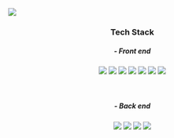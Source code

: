 <img src="https://capsule-render.vercel.app/api?type=waving&color=0:FFCBCB,100:FFEFEF&height=100&text=JINU%PARK&fontSize=50" />

<!-- <h1 align="center">JINU PARK</h5> -->

<h3 align="center">
    Tech Stack
</h3>
<div align="center">
    <h5>- Front end</h5>
    <img src="https://img.shields.io/badge/HTML-E34F26?style=flat&logo=HTML5&logoColor=white" />
    <img src="https://img.shields.io/badge/CSS-1572B6?style=flat&logo=CSS3&logoColor=white" />
    <img src="https://img.shields.io/badge/BootStrap-7952B3?style=flat&logo=Bootstrap&logoColor=white" />
    <img src="https://img.shields.io/badge/jQuery-0769AD?style=flat&logo=jQuery&logoColor=white" />
    <img src="https://img.shields.io/badge/JavaScript-F7DF1E?style=flat&logo=JavaScript&logoColor=white" />
    <img src="https://img.shields.io/badge/Vue.js-4FC08D?style=flat&logo=Vue.js&logoColor=white" />
    <img src="https://img.shields.io/badge/Nuxt.js-00DC82?style=flat&logo=Nuxt.js&logoColor=white" />
</div>
<br />
<br />
<div align="center">
    <h5>- Back end</h5>
    <img src="https://img.shields.io/badge/JAVA-007396?style=flat&logo=java&logoColor=white" />
    <img src="https://img.shields.io/badge/SpringBoot-6DB33F?style=flat&logo=Spring Boot&logoColor=white" />
    <img src="https://img.shields.io/badge/SpringSecurity-6DB33F?style=flat&logo=Spring Security&logoColor=white" />
    <img src="https://img.shields.io/badge/Oracle-F80000?style=flat&logo=Oracle&logoColor=white" />
</div>
